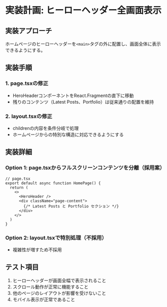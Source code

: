 # 実装計画: ヒーローヘッダー全画面表示

## 実装アプローチ

ホームページのヒーローヘッダーを`<main>`タグの外に配置し、画面全体に表示できるようにする。

## 実装手順

### 1. page.tsxの修正

- HeroHeaderコンポーネントをReact.Fragmentの直下に移動
- 残りのコンテンツ（Latest Posts、Portfolio）は従来通りの配置を維持

### 2. layout.tsxの修正

- childrenの内容を条件分岐で処理
- ホームページからの特別な構造に対応できるようにする

## 実装詳細

### Option 1: page.tsxからフルスクリーンコンテンツを分離（採用案）

```tsx
// page.tsx
export default async function HomePage() {
  return (
    <>
      <HeroHeader />
      <div className="page-content">
        {/* Latest Posts と Portfolio セクション */}
      </div>
    </>
  )
}
```

### Option 2: layout.tsxで特別処理（不採用）

- 複雑性が増すため不採用

## テスト項目

1. ヒーローヘッダーが画面全幅で表示されること
2. スクロール動作が正常に機能すること
3. 他のページのレイアウトが影響を受けないこと
4. モバイル表示が正常であること
